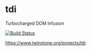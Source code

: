 # tdi
Turbocharged DOM Infusion

[![Build Status](https://travis-ci.org/twinstone/tdi.svg?branch=master)](https://travis-ci.org/twinstone/tdi)

https://www.twinstone.org/projects/tdi
